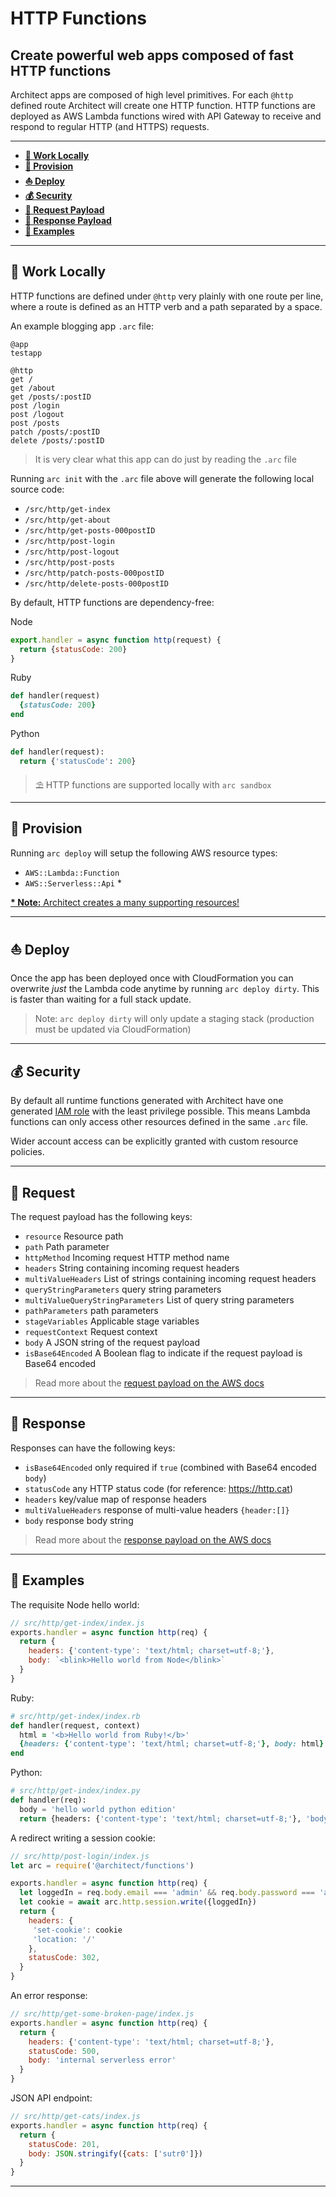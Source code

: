 # HTTP Functions

## Create powerful web apps composed of fast HTTP functions

Architect apps are composed of high level primitives. For each `@http` defined route Architect will create one HTTP function. HTTP functions are deployed as AWS Lambda functions wired with API Gateway to receive and respond to regular HTTP (and HTTPS) requests.

---

- <a href=#local><b>🚜 Work Locally</b></a>
- <a href=#provision><b>🌾 Provision</b></a>
- <a href=#deploy><b>⛵️ Deploy</b></a>
- <a href=#sec><b>💰 Security</b></a>
- <a href=#req><b>🛫 Request Payload</b></a>
- <a href=#res><b>🛬 Response Payload</b></a>
- <a href=#examples><b>🎁 Examples</b></a>

---

<h2 id=local>🚜 Work Locally</h2>

HTTP functions are defined under `@http` very plainly with one route per line, where a route is defined as an HTTP verb and a path separated by a space.

An example blogging app `.arc` file:

```arc
@app
testapp

@http
get /
get /about
get /posts/:postID
post /login
post /logout
post /posts
patch /posts/:postID
delete /posts/:postID
```

> It is very clear what this app can do just by reading the `.arc` file

Running `arc init` with the `.arc` file above will generate the following local source code:

- `/src/http/get-index`
- `/src/http/get-about`
- `/src/http/get-posts-000postID`
- `/src/http/post-login`
- `/src/http/post-logout`
- `/src/http/post-posts`
- `/src/http/patch-posts-000postID`
- `/src/http/delete-posts-000postID`

By default, HTTP functions are dependency-free:

Node
```javascript
export.handler = async function http(request) {
  return {statusCode: 200}
}
```

Ruby
```ruby
def handler(request)
  {statusCode: 200}
end
```

Python
```python
def handler(request):
  return {'statusCode': 200}
```

> ⛱  HTTP functions are supported locally with `arc sandbox`

---

<h2 id=provision>🌾 Provision</h2>

Running `arc deploy` will setup the following AWS resource types:

- `AWS::Lambda::Function`
- `AWS::Serverless::Api` *

<a href="/api/1/package?arc=%40app%0Atestapp%0A%40static%0A%40http%0Aget%20%2F%0A"
  target="blank"><b>* Note:</b> Architect creates a many supporting resources!</a>

---

<h2 id=deploy>⛵️ Deploy</h2>

Once the app has been deployed once with CloudFormation you can overwrite _just_ the Lambda code anytime by running `arc deploy dirty`. This is faster than waiting for a full stack update.

> Note: `arc deploy dirty` will only update a staging stack (production must be updated via CloudFormation)

---

<h2 id=sec>💰 Security</h2>

By default all runtime functions generated with Architect have one generated <a href=https://docs.aws.amazon.com/IAM/latest/UserGuide/best-practices.html#grant-least-privilege target=blank>IAM role</a> with the least privilege possible. This means Lambda functions can only access other resources defined in the same `.arc` file.

Wider account access can be explicitly granted with custom resource policies.

---

<h2 id=req>🛫 Request</h2>

The request payload has the following keys:

- `resource` Resource path
- `path` Path parameter
- `httpMethod` Incoming request HTTP method name
- `headers` String containing incoming request headers
- `multiValueHeaders` List of strings containing incoming request headers
- `queryStringParameters` query string parameters
- `multiValueQueryStringParameters` List of query string parameters
- `pathParameters`  path parameters
- `stageVariables` Applicable stage variables
- `requestContext` Request context
- `body` A JSON string of the request payload
- `isBase64Encoded` A Boolean flag to indicate if the request payload is Base64 encoded

<blockquote>
Read more about the <a target=blank href=https://docs.aws.amazon.com/apigateway/latest/developerguide/set-up-lambda-proxy-integrations.html#api-gateway-simple-proxy-for-lambda-input-format>request payload on the AWS docs</a>
</blockquote>

---

<h2 id=res>🛬 Response</h2>

Responses can have the following keys:

- `isBase64Encoded` only required if `true` (combined with Base64 encoded `body`)
- `statusCode` any HTTP status code (for reference: https://http.cat)
- `headers` key/value map of response headers
- `multiValueHeaders` response of multi-value headers `{header:[]}`
- `body` response body string

<blockquote>
Read more about the <a target=blank href=https://docs.aws.amazon.com/apigateway/latest/developerguide/set-up-lambda-proxy-integrations.html#api-gateway-simple-proxy-for-lambda-output-format>response payload on the AWS docs</a>
</blockquote>



---

<h2 id=examples>🎁 Examples</h2>

The requisite Node hello world:

```javascript
// src/http/get-index/index.js
exports.handler = async function http(req) {
  return {
    headers: {'content-type': 'text/html; charset=utf-8;'},
    body: `<blink>Hello world from Node</blink>`
  }
}
```

Ruby:

```ruby
# src/http/get-index/index.rb
def handler(request, context)
  html = '<b>Hello world from Ruby!</b>'
  {headers: {'content-type': 'text/html; charset=utf-8;'}, body: html}
end
```

Python:

```python
# src/http/get-index/index.py
def handler(req):
  body = 'hello world python edition'
  return {headers: {'content-type': 'text/html; charset=utf-8;'}, 'body': body}
```

A redirect writing a session cookie:

```javascript
// src/http/post-login/index.js
let arc = require('@architect/functions')

exports.handler = async function http(req) {
  let loggedIn = req.body.email === 'admin' && req.body.password === 'admin'
  let cookie = await arc.http.session.write({loggedIn})
  return {
    headers: {
     'set-cookie': cookie
     'location: '/'
    },
    statusCode: 302,
  }
}
```

An error response:

```javascript
// src/http/get-some-broken-page/index.js
exports.handler = async function http(req) {
  return {
    headers: {'content-type': 'text/html; charset=utf-8;'},
    statusCode: 500,
    body: 'internal serverless error'
  }
}
```

JSON API endpoint:

```javascript
// src/http/get-cats/index.js
exports.handler = async function http(req) {
  return {
    statusCode: 201,
    body: JSON.stringify({cats: ['sutr0']})
  }
}
```

---
